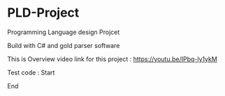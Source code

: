 # PLD-Project
Programming Language design Projcet 

Build with C# and gold parser software 

This is Overview video link for this project :
https://youtu.be/IPbq-ly1ykM

Test code : 
Start



End
